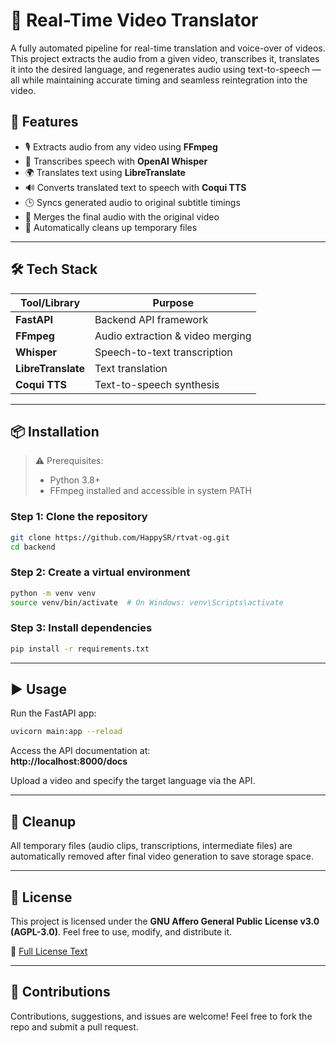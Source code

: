 # 🎥 Real-Time Video Translator

A fully automated pipeline for real-time translation and voice-over of videos. This project extracts the audio from a given video, transcribes it, translates it into the desired language, and regenerates audio using text-to-speech — all while maintaining accurate timing and seamless reintegration into the video.

## 🔧 Features

- 🎙️ Extracts audio from any video using **FFmpeg**
- 📝 Transcribes speech with **OpenAI Whisper**
- 🌍 Translates text using **LibreTranslate**
- 🔊 Converts translated text to speech with **Coqui TTS**
- 🕒 Syncs generated audio to original subtitle timings
- 📼 Merges the final audio with the original video
- 🧹 Automatically cleans up temporary files

---

## 🛠 Tech Stack

| Tool/Library     | Purpose                           |
|------------------|-----------------------------------|
| **FastAPI**       | Backend API framework              |
| **FFmpeg**        | Audio extraction & video merging  |
| **Whisper**       | Speech-to-text transcription      |
| **LibreTranslate**| Text translation                  |
| **Coqui TTS**     | Text-to-speech synthesis          |

---

## 📦 Installation

> ⚠️ Prerequisites:
> - Python 3.8+
> - FFmpeg installed and accessible in system PATH

### Step 1: Clone the repository

```bash
git clone https://github.com/HappySR/rtvat-og.git
cd backend
```

### Step 2: Create a virtual environment

```bash
python -m venv venv
source venv/bin/activate  # On Windows: venv\Scripts\activate
```

### Step 3: Install dependencies

```bash
pip install -r requirements.txt
```

---

## ▶️ Usage

Run the FastAPI app:

```bash
uvicorn main:app --reload
```

Access the API documentation at:  
**http://localhost:8000/docs**

Upload a video and specify the target language via the API.

---

## 🧼 Cleanup

All temporary files (audio clips, transcriptions, intermediate files) are automatically removed after final video generation to save storage space.

---

## 📄 License

This project is licensed under the **GNU Affero General Public License v3.0 (AGPL-3.0)**. Feel free to use, modify, and distribute it.  

📄 [Full License Text](https://www.gnu.org/licenses/agpl-3.0.txt)

---

## 🤝 Contributions

Contributions, suggestions, and issues are welcome! Feel free to fork the repo and submit a pull request.
